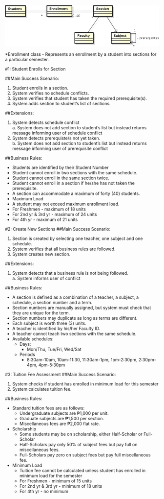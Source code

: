 ![](class_diagram.png)

*Enrollment class - Represents an enrollment by a student into sections for a particular semester.

#1: Student Enrolls for Section

##Main Success Scenario:  

 1. Student enrolls in a section.  
 2. System verifies no schedule conflicts.    
 3. System verifies that student has taken the required prerequisite(s).  
 4. System adds section to student’s list of sections.   

##Extensions:

 1. System detects schedule conflict  
  a. System does not add section to student’s list but instead returns message informing user of schedule conflict
 2. System detects prerequiste/s not yet taken.  
  b. System does not add section to student’s list but instead returns message informing user of prerequisite conflict

##Business Rules:
 * Students are identified by their Student Number
 * Student cannot enroll in two sections with the same schedule.
 * Student cannot enroll in the same section twice.
 * Student cannot enroll in a section if he/she has not taken the prerequisite.
 * A section can accommodate a maximum of forty (40) students.
 * Maximum Load
  * A student may not exceed maximum enrollment load.
   * For Freshmen - maximum of 18 units
   * For 2nd yr & 3rd yr - maximum of 24 units
   * For 4th yr - maximum of 21 units

#2: Create New Sections
##Main Success Scenario:
 1. Section is created by selecting one teacher, one subject and one schedule.
 2. System verifies that all business rules are followed.
 3. System creates new section.

##Extensions:
 1. System detects that a business rule is not being followed.  
 	a. System informs user of conflict

##Business Rules:
 * A section is defined as a combination of a teacher, a subject, a schedule, a section number and a term.
 * Section numbers are manually assigned, but system must check that they are unique for the term.
 * Section numbers may duplicate as long as terms are different.
 * Each subject is worth three (3) units.
 * A teacher is identified by his/her Faculty ID.
 * A teacher cannot teach two sections with the same schedule.
 * Available schedules:  
 	* Days:  
 		* Mon/Thu, Tue/Fri, Wed/Sat  
 	* Periods  
 		* 8:30am-10am, 10am-11:30, 11:30am-1pm, 1pm-2:30pm, 2:30pm-4pm, 4pm-5:30pm

#3: Tuition Fee Assessment
##Main Success Scenario:
 1. System checks if student has enrolled in minimum load for this semester
 2. System calculates tuition fee.
 
##Business Rules:
 * Standard tuition fees are as follows:    
	 * Undergraduate subjects are ₱1,000 per unit.
	 * Graduate subjects are ₱1,500 per section.
	 * Miscellaneous fees are ₱2,000 flat rate.
 * Scholarship
	 * Some students may be on scholarship, either Half-Scholar or Full-Scholar
	 * Half-Scholars pay only 50% of subject fees but pay full on miscellaneous fees.
	 * Full-Scholars pay zero on subject fees but pay full miscellaneous fee.
 * Minimum Load  
	 * Tuition fee cannot be calculated unless student has enrolled in minimum load for the semester
	 * For Freshmen - minimum of 15 units
	 * For 2nd yr & 3rd yr - minimum of 18 units
	 * For 4th yr - no minimum
